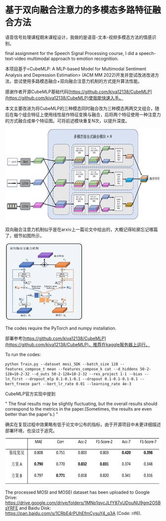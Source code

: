# 基于双向融合注意力的多模态多路特征融合方法

语音信号处理课程期末课程设计，我做的是语音-文本-视频多模态方法的情感识别。

final assignment for the Speech Signal Processing course, I did a speech-text-video multimodal approach to emotion recognition.


本项目基于<CubeMLP: A MLP-based Model for Multimodal Sentiment Analysis and Depression Estimation> (ACM MM 2022)开发并尝试改进改进方法，尝试使用多路模态融合+双向融合注意力机制的方式提升算法性能。

感谢作者开源CubeMLP基础代码[https://github.com/kiva12138/CubeMLP](https://github.com/kiva12138/CubeMLP)使我能快速入手。

本文主要改进为将CubeMLP的三种模态同时融合改为三种模态两两交叉组合，随后在每个组合特征上使用线性层作特征变换与融合，后将两个特征使用一种注意力的方式融合成单个特征图。可将前述模块重复N次，以提升深度。





<div style="center;">
    <img src="./Figures/model.png" alt="Workflow" width="600" height="300" style="display: inline-block;"/>
</div>

双向融合注意力机制似乎是在arxiv上一篇论文中给出的，大概记得轮廓忘记哪篇了，细节如图所示，
<div style="center;">
    <img src="./Figures/detail.png" alt="detail" width="250" height="250"/>
</div>


The codes require the PyTorch and numpy installation.

部署参考[https://github.com/kiva12138/CubeMLP](https://github.com/kiva12138/CubeMLP)，推荐在kaggle服务器上运行。

To run the codes:
```
python Train.py --dataset mosi_SDK --batch_size 128 -- features_compose_t mean --features_compose_k cat --d_hiddens 50-2-128=10-2-32 --d_outs 50-2-128=10-2-32 --res_project 1-1 --bias --ln_first --dropout_mlp 0.1-0.1-0.1 --dropout 0.1-0.1-0.1-0.1 --bert_freeze part --bert_lr_rate 0.01 --learning_rate 4e-3
```

CubeMLP官方实现中提到

"
The final results may be slightly fluctuating, but the overall results should correspond to the metrics in the paper.(Sometimes, the results are even better than the paper's.)
"

确实在复现过程中效果略有低于论文中公布的指标，由于开源项目中未更详细描述部署环境，也没过于追究。
<div style="text-align:center;">
    <img src="./Figures/result.png" alt="detail" width="600" height="150" style="display: inline-block;"/>
</div>

The processed MOSI and MOSEI dataset has been uploaded to Google Drive: https://drive.google.com/drive/folders/1MNp1qycJLfY87xUDouNU9gm2O5BsYRFE and Baidu Disk: https://pan.baidu.com/s/1CRbE4rPUhEfmCysuY4_q3A (Code: rif6).


